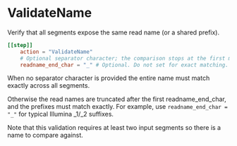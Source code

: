 # ValidateName

Verify that all segments expose the same read name (or a shared prefix).

```toml
[[step]]
    action = "ValidateName"
    # Optional separator character; the comparison stops at the first match
    readname_end_char = "_" # Optional. Do not set for exact matching. Otherwise, a byte character
```

When no separator character is provided the
entire name must match exactly across all segments.

Otherwise the read names are truncated after the first readname_end_char,
and the prefixes must match exactly. For example, use `readname_end_char = "_"` for typical
Illumina _1/_2 suffixes.

Note that this validation requires at least two input segments so there is a
name to compare against.
